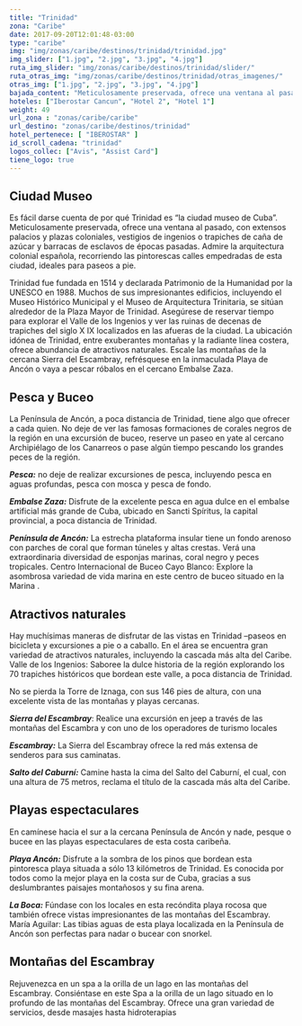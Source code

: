 ```yaml
---
title: "Trinidad"
zona: "Caribe"
date: 2017-09-20T12:01:48-03:00
type: "caribe"
img: "img/zonas/caribe/destinos/trinidad/trinidad.jpg"
img_slider: ["1.jpg", "2.jpg", "3.jpg", "4.jpg"]
ruta_img_slider: "img/zonas/caribe/destinos/trinidad/slider/"
ruta_otras_img: "img/zonas/caribe/destinos/trinidad/otras_imagenes/"
otras_img: ["1.jpg", "2.jpg", "3.jpg", "4.jpg"]
bajada_content: "Meticulosamente preservada, ofrece una ventana al pasado, con extensos palacios y plazas coloniales, vestigios de ingenios o trapiches de caña de azúcar y barracas de esclavos de épocas pasadas."
hoteles: ["Iberostar Cancun", "Hotel 2", "Hotel 1"]
weight: 49
url_zona : "zonas/caribe/caribe"
url_destino: "zonas/caribe/destinos/trinidad"
hotel_pertenece: [ "IBEROSTAR" ]
id_scroll_cadena: "trinidad"
logos_collec: ["Avis", "Assist Card"]
tiene_logo: true
---
```

## Ciudad Museo

Es fácil darse cuenta de por qué Trinidad es “la ciudad museo de Cuba”. Meticulosamente preservada, ofrece una ventana al pasado, con extensos palacios y plazas coloniales, vestigios de ingenios o trapiches de caña de azúcar y barracas de esclavos de épocas pasadas. Admire la arquitectura colonial española, recorriendo las pintorescas calles empedradas de esta ciudad, ideales para paseos a pie.

Trinidad fue fundada en 1514 y declarada Patrimonio de la Humanidad por la UNESCO en 1988. Muchos de sus impresionantes edificios, incluyendo el Museo Histórico Municipal y el Museo de Arquitectura Trinitaria, se sitúan alrededor de la Plaza Mayor de Trinidad. Asegúrese de reservar tiempo para explorar el Valle de los Ingenios y ver las ruinas de decenas de trapiches del siglo X IX localizados en las afueras de la ciudad. La ubicación idónea de Trinidad, entre exuberantes montañas y la radiante línea costera, ofrece abundancia de atractivos naturales. Escale las montañas de la cercana Sierra del Escambray, refrésquese en la inmaculada Playa de Ancón o vaya a pescar róbalos en el cercano Embalse Zaza.

## Pesca y Buceo

La Península de Ancón, a poca distancia de Trinidad, tiene algo que ofrecer a cada quien. No deje de ver las famosas formaciones de corales negros de la región en una excursión de buceo, reserve un paseo en yate al cercano Archipiélago de los Canarreos o pase algún tiempo pescando los grandes peces de la región.

**_Pesca:_** no deje de realizar excursiones de pesca, incluyendo pesca en aguas profundas, pesca con mosca y pesca de fondo.

**_Embalse Zaza:_** Disfrute de la excelente pesca en agua dulce en el embalse artificial más grande de Cuba, ubicado en Sancti Spíritus, la capital provincial, a poca distancia de Trinidad.

**_Península de Ancón:_** La estrecha plataforma insular tiene un fondo arenoso con parches de coral que forman túneles y altas crestas. Verá una extraordinaria diversidad de esponjas marinas, coral negro y peces tropicales. Centro Internacional de Buceo Cayo Blanco: Explore la asombrosa variedad de vida marina en este centro de buceo situado en la Marina .

## Atractivos naturales

Hay muchísimas maneras de disfrutar de las vistas en Trinidad –paseos en bicicleta y excursiones a pie o a caballo. En el área se encuentra gran variedad de atractivos naturales, incluyendo la cascada más alta del Caribe. Valle de los Ingenios: Saboree la dulce historia de la región explorando los 70 trapiches históricos que bordean este valle, a poca distancia de Trinidad.

No se pierda la Torre de Iznaga, con sus 146 pies de altura, con una excelente vista de las montañas y playas cercanas.

**_Sierra del Escambray_**: Realice una excursión en jeep a través de las montañas del Escambra y con uno de los operadores de turismo locales

**_Escambray:_** La Sierra del Escambray ofrece la red más extensa de senderos para sus caminatas.

**_Salto del Caburní:_** Camine hasta la cima del Salto del Caburní, el cual, con una altura de 75 metros, reclama el título de la cascada más alta del Caribe.

## Playas espectaculares

En camínese hacia el sur a la cercana Península de Ancón y nade, pesque o bucee en las playas espectaculares de esta costa caribeña.

**_Playa Ancón:_** Disfrute a la sombra de los pinos que bordean esta pintoresca playa situada a sólo 13 kilómetros de Trinidad. Es conocida por todos como la mejor playa en la costa sur de Cuba, gracias a sus deslumbrantes paisajes montañosos y su fina arena.

**_La Boca:_** Fúndase con los locales en esta recóndita playa rocosa que también ofrece vistas impresionantes de las montañas del Escambray. María Aguilar: Las tibias aguas de esta playa localizada en la Península de Ancón son perfectas para nadar o bucear con snorkel.

## Montañas del Escambray

Rejuvenezca en un spa a la orilla de un lago en las montañas del Escambray. Consiéntase en este Spa a la orilla de un lago situado en lo profundo de las montañas del Escambray. Ofrece una gran variedad de servicios, desde masajes hasta hidroterapias
